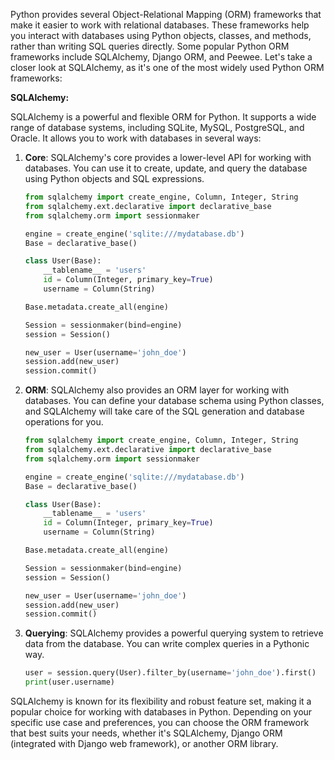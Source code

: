 Python provides several Object-Relational Mapping (ORM) frameworks that make it easier to work with relational databases. These frameworks help you interact with databases using Python objects, classes, and methods, rather than writing SQL queries directly. Some popular Python ORM frameworks include SQLAlchemy, Django ORM, and Peewee. Let's take a closer look at SQLAlchemy, as it's one of the most widely used Python ORM frameworks:

**SQLAlchemy:**

SQLAlchemy is a powerful and flexible ORM for Python. It supports a wide range of database systems, including SQLite, MySQL, PostgreSQL, and Oracle. It allows you to work with databases in several ways:

1. **Core**: SQLAlchemy's core provides a lower-level API for working with databases. You can use it to create, update, and query the database using Python objects and SQL expressions.

   ```python
   from sqlalchemy import create_engine, Column, Integer, String
   from sqlalchemy.ext.declarative import declarative_base
   from sqlalchemy.orm import sessionmaker

   engine = create_engine('sqlite:///mydatabase.db')
   Base = declarative_base()

   class User(Base):
       __tablename__ = 'users'
       id = Column(Integer, primary_key=True)
       username = Column(String)

   Base.metadata.create_all(engine)

   Session = sessionmaker(bind=engine)
   session = Session()

   new_user = User(username='john_doe')
   session.add(new_user)
   session.commit()
   ```

2. **ORM**: SQLAlchemy also provides an ORM layer for working with databases. You can define your database schema using Python classes, and SQLAlchemy will take care of the SQL generation and database operations for you.

   ```python
   from sqlalchemy import create_engine, Column, Integer, String
   from sqlalchemy.ext.declarative import declarative_base
   from sqlalchemy.orm import sessionmaker

   engine = create_engine('sqlite:///mydatabase.db')
   Base = declarative_base()

   class User(Base):
       __tablename__ = 'users'
       id = Column(Integer, primary_key=True)
       username = Column(String)

   Base.metadata.create_all(engine)

   Session = sessionmaker(bind=engine)
   session = Session()

   new_user = User(username='john_doe')
   session.add(new_user)
   session.commit()
   ```

3. **Querying**: SQLAlchemy provides a powerful querying system to retrieve data from the database. You can write complex queries in a Pythonic way.

   ```python
   user = session.query(User).filter_by(username='john_doe').first()
   print(user.username)
   ```

SQLAlchemy is known for its flexibility and robust feature set, making it a popular choice for working with databases in Python. Depending on your specific use case and preferences, you can choose the ORM framework that best suits your needs, whether it's SQLAlchemy, Django ORM (integrated with Django web framework), or another ORM library.